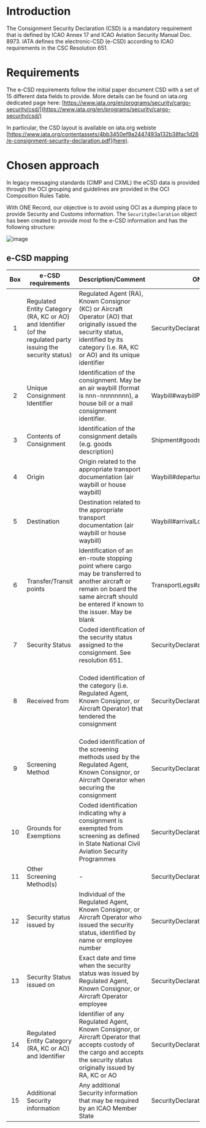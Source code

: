 # Introduction
The Consignment Security Declaration (CSD) is a mandatory requirement that is defined by ICAO Annex 17 and ICAO Aviation Security Manual Doc. 8973. IATA defines the electronic-CSD (e-CSD) according to ICAO requirements in the CSC Resolution 651.

# Requirements
The e-CSD requirements follow the initial paper document CSD with a set of 15 different data fields to provide. More details can be found on iata.org dedicated page here: [https://www.iata.org/en/programs/security/cargo-security/csd/](https://www.iata.org/en/programs/security/cargo-security/csd/)

In particular, the CSD layout is available on iata.org webiste [https://www.iata.org/contentassets/4bb3450ef9a2447493a132b38fac1d26/e-consignment-security-declaration.pdf](here).

# Chosen approach
In legacy messaging standards (CIMP and CXML) the eCSD data is provided through the OCI grouping and guidelines are provided in the OCI Composition Rules Table.

With ONE Record, our objective is to avoid using OCI as a dumping place to provide Security and Customs information. The `SecurityDeclaration` object has been created to provide most fo the e-CSD information and has the following structure:

![image](https://github.com/user-attachments/assets/1d2408c1-95cc-4f9e-b35d-ce3a2895f8db)

## e-CSD mapping

| Box | e-CSD   requirements                                                                                          | Description/Comment                                                                                                                                                                               | ONE Record mapping                                       | Comment                                                                                                                                                                                             |
|:---:|---------------------------------------------------------------------------------------------------------------------|---------------------------------------------------------------------------------------------------------------------------------------------------------------------------------------------------|---------------------------------------------------|-----------------------------------------------------------------------------------------------------------------------------------------------------------------------------------------------------|
|  1  | Regulated   Entity Category (RA, KC or AO) and Identifier (of the regulated party issuing the security status) | Regulated   Agent (RA), Known Consignor (KC) or Aircraft Operator (AO) that originally   issued the security status, identified by its category (i.e. RA, KC or AO)   and its unique identifier   | SecurityDeclaration#RegulatedEntityIssuer         | regulatedEntityCategory,   regulatedEntityIdentifier and regulatedEntityExpiryDate from RegulatedEntity;   Country from Location from basedAtLocation, from Organization, from   owningOrganization |
|  2  | Unique   Consignment Identifier                                                                                     | Identification   of the consignment. May be an air waybill (format is nnn-nnnnnnnn), a house   bill or a mail consignment identifier.                                                             | Waybill#waybillPrefix+waybillNumber               |                                                                                                                                                                                                     |
|  3  | Contents   of Consignment                                                                                           | Identification   of the consignment details (e.g. goods description)                                                                                                                              | Shipment#goodsDescription                         |                                                                                                                                                                                                     |
|  4  | Origin                                                                                                              | Origin   related to the appropriate transport documentation (air waybill or house   waybill)                                                                                                      | Waybill#departureLocation                         |                                                                                                                                                                                                     |
|  5  | Destination                                                                                                         | Destination   related to the appropriate transport documentation (air waybill or house   waybill)                                                                                                 | Waybill#arrivalLocation                           |                                                                                                                                                                                                     |
|  6  | Transfer/Transit   points                                                                                           | Identification   of an en-route stopping point where cargo may be transferred to another   aircraft or remain on board the same aircraft should be entered if known to   the issuer. May be blank | TransportLegs#arrivalLocation                     | Where   legNumber is between '1' (excluded) and 'Greatest' (excluded)                                                                                                                               |
|  7  | Security   Status    | Coded   identification of the security status assigned to the consignment. See   resolution 651.           | SecurityDeclaration#securityStatus                |  The two accepted Security statuses as per ICAO Doc. 8973 are SPX and SHR |
|  8  | Received   from                                                                                                     | Coded   identification of the category (i.e. Regulated Agent, Known Consignor, or   Aircraft Operator) that tendered the consignment                                                              | SecurityDeclaration#receivedFrom                  | regulatedEntityCategory,   regulatedEntityIdentifier and regulatedEntityExpiryDate from RegulatedEntity;   Country from Location from basedAtLocation, from Organization, from   owningOrganization |
|  9  | Screening   Method                                                                                                  | Coded   identification of the screening methods used by the Regulated Agent, Known   Consignor, or Aircraft Operator when securing the consignment                                                | SecurityDeclaration#screeningMethods              |                                                                                                                                                                                                     |
|  10 | Grounds   for Exemptions                                                                                            | Coded   identification indicating why a consignment is exempted from screening as   defined in State National Civil Aviation Security Programmes                                                  | SecurityDeclaration#groundsForExemption           |                                                                                                                                                                                                     |
|  11 | Other   Screening Method(s)                                                                                         | -                                                                                                                                                                                                 | SecurityDeclaration#otherScreeningMethods         |                                                                                                                                                                                                     |
|  12 | Security   status issued by                                                                                         | Individual   of the Regulated Agent, Known Consignor, or Aircraft Operator who issued the   security status, identified by name or employee number                                                | SecurityDeclaration#issuedBy                      | personal   details or employee ID from Person                                                                                                                                                       |
|  13 | Security   Status issued on                                                                                         | Exact   date and time when the security status was issued by Regulated Agent, Known   Consignor, or Aircraft Operator employee                                                                    | SecurityDeclaration#issuedOn                      |                                                                                                                                                                                                     |
|  14 | Regulated   Entity Category (RA, KC or AO) and Identifier                                                           | Identifier   of any Regulated Agent, Known Consignor, or Aircraft Operator that accepts   custody of the cargo and accepts the security status originally issued by RA,   KC or AO                | SecurityDeclaration#RegulatedEntityAcceptor       | regulatedEntityCategory,   regulatedEntityIdentifier and regulatedEntityExpiryDate from RegulatedEntity;   Country from Location from basedAtLocation, from Organization, from   owningOrganization |
|  15 | Additional   Security information                                                                                   | Any   additional Security information that may be required by an ICAO Member State                                                                                                                | SecurityDeclaration#additionalSecurityInformation |                                                                                                                                                                                                     |

